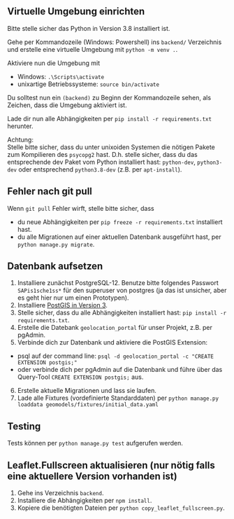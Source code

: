 
## Virtuelle Umgebung einrichten

Bitte stelle sicher das Python in Version 3.8 installiert ist.

Gehe per Kommandozeile (Windows: Powershell) ins ```backend/``` Verzeichnis und erstelle eine virtuelle Umgebung mit ```python -m venv .```.

Aktiviere nun die Umgebung mit 
- Windows: ```.\Scripts\activate```
- unixartige Betriebssysteme: ```source bin/activate```

Du solltest nun ein ```(backend)``` zu Beginn der Kommandozeile sehen, als Zeichen, dass die Umgebung aktiviert ist.

Lade dir nun alle Abhängigkeiten per ```pip install -r requirements.txt``` herunter. 

Achtung:  
Stelle bitte sicher, dass du unter unixoiden Systemen die nötigen Pakete zum Kompilieren des ```psycopg2``` hast. D.h. stelle sicher, dass du das entsprechende dev Paket vom Python installiert hast:
```python-dev```, ```python3-dev``` oder entsprechend ```python3.8-dev``` (z.B. per ```apt-install```).
## Fehler nach git pull
Wenn ```git pull``` Fehler wirft, stelle bitte sicher, dass
- du neue Abhängigkeiten per ```pip freeze -r requirements.txt``` installiert hast.
- du alle Migrationen auf einer aktuellen Datenbank ausgeführt hast, per ```python manage.py migrate```.

## Datenbank aufsetzen
1. Installiere zunächst PostgreSQL-12. Benutze bitte folgendes Passwort ```SAPis1sche1ss*```  für den superuser von postgres (ja das ist unsicher, aber es geht hier nur um einen Prototypen).
2. Installiere [PostGIS in Version 3](https://postgis.net/).
3. Stelle sicher, dass du alle Abhängigkeiten installiert hast: ```pip install -r requirements.txt```.
4. Erstelle die Datebank ```geolocation_portal``` für unser Projekt, z.B. per pgAdmin.
5. Verbinde dich zur Datenbank und aktiviere die PostGIS Extension:
  * psql auf der command line: ```psql -d geolocation_portal -c "CREATE EXTENSION postgis;"```
  * oder verbinde dich per pgAdmin auf die Datenbank und führe über das Query-Tool ```CREATE EXTENSION postgis;``` aus.
6. Erstelle aktuelle Migrationen und lass sie laufen.
7. Lade alle Fixtures (vordefinierte Standarddaten) per ```python manage.py loaddata geomodels/fixtures/initial_data.yaml```

## Testing
Tests können per ```python manage.py test``` aufgerufen werden.

## Leaflet.Fullscreen aktualisieren (nur nötig falls eine aktuellere Version vorhanden ist)
1. Gehe ins Verzeichnis ```backend```.
2. Installiere die Abhängigkeiten per ```npm install```.
3. Kopiere die benötigten Dateien per ```python copy_leaflet_fullscreen.py```.
